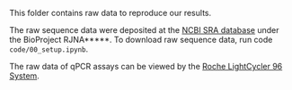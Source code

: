 This folder contains raw data to reproduce our results. 

The raw sequence data were deposited at the [NCBI SRA database](https://www.ncbi.nlm.nih.gov/bioproject/) under the BioProject RJNA*****. To download raw sequence data, run code `code/00_setup.ipynb`. 

The raw data of qPCR assays can be viewed by the [Roche LightCycler 96 System](https://lifescience.roche.com/en_no/brands/realtime-pcr-overview.html#software).
